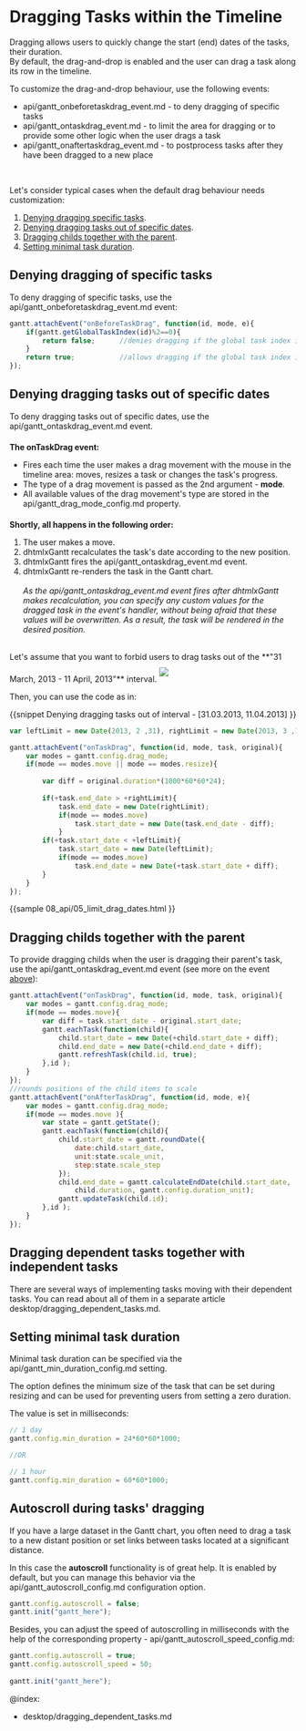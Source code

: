 Dragging Tasks within the Timeline
=============================================

Dragging allows users to quickly change the start (end) dates of the tasks, their duration. <br>
By default, the drag-and-drop is enabled and the user can drag a task along its row in the timeline.

To customize the drag-and-drop behaviour, use the following events:


- api/gantt_onbeforetaskdrag_event.md - to deny dragging of specific tasks
- api/gantt_ontaskdrag_event.md - to limit the area for dragging or to provide some other logic when the user drags a task 
- api/gantt_onaftertaskdrag_event.md - to postprocess tasks after they have been dragged to a new place

<br>

Let's consider typical cases when the default drag behaviour needs customization:


1. [Denying dragging specific tasks](desktop/dnd.md#denyingdraggingofspecifictasks).
2. [Denying dragging tasks out of specific dates](desktop/dnd.md#denyingdraggingtasksoutofspecificdates).
3. [Dragging childs together with the parent](desktop/dnd.md#draggingchildstogetherwiththeparent).
4. [Setting minimal task duration](desktop/dnd.md#settingminimaltaskduration).

Denying dragging of specific tasks
---------------------------------------
To deny dragging of specific tasks, use the api/gantt_onbeforetaskdrag_event.md event:

~~~js
gantt.attachEvent("onBeforeTaskDrag", function(id, mode, e){
	if(gantt.getGlobalTaskIndex(id)%2==0){
		return false;      //denies dragging if the global task index is odd
	}
	return true;           //allows dragging if the global task index is even
});
~~~


Denying dragging tasks out of specific dates
---------------------------------------
To deny dragging tasks out of specific dates, use the api/gantt_ontaskdrag_event.md event. 

<p style="margin-top: 20px; font-weight: bold;"> The onTaskDrag event: </p>

<ul style="margin-top:5px;">
	<li>Fires each time the user makes a drag movement with the mouse in the timeline area: moves, resizes a task or changes the task's progress.</li>
	<li>The type of a drag movement is passed as the 2nd argument - <b>mode</b>.</li> 
	<li>All available values of the drag movement's type are stored in the api/gantt_drag_mode_config.md property.</li>
</ul>

<p style="margin-top: 20px; font-weight: bold;">Shortly, all happens in the following order:</p>

<ol style="margin-top:5px;">
	<li>The user makes a move.</li>
    <li>dhtmlxGantt recalculates the task's  date according to the new position.</li>
    <li>dhtmlxGantt fires the api/gantt_ontaskdrag_event.md event.</li>
    <li>dhtmlxGantt re-renders the task in the Gantt chart. <br>  <br> <i>As the api/gantt_ontaskdrag_event.md event fires after dhtmlxGantt makes recalculation, 
    you can specify any custom values for the dragged task in the event's handler, without being afraid that these values will be overwritten. As a result, the task will be rendered in the desired position.</i>
</li>
</ol>


<br>
Let's assume that you want to forbid users to drag tasks out of  the **"31 March, 2013 - 11 April, 2013"** interval. 

<img style="margin-top:10px; margin-bottom:10px;" src="desktop/custom_dnd.png"/>

Then, you can use the code as in:

{{snippet
	Denying dragging tasks out of interval - [31.03.2013, 11.04.2013]
}}
~~~js
var leftLimit = new Date(2013, 2 ,31), rightLimit = new Date(2013, 3 ,12);

gantt.attachEvent("onTaskDrag", function(id, mode, task, original){
	var modes = gantt.config.drag_mode;
	if(mode == modes.move || mode == modes.resize){
    
    	var diff = original.duration*(1000*60*60*24);
       
		if(+task.end_date > +rightLimit){
			task.end_date = new Date(rightLimit);
			if(mode == modes.move)
				task.start_date = new Date(task.end_date - diff);
			}
		if(+task.start_date < +leftLimit){
			task.start_date = new Date(leftLimit);
			if(mode == modes.move)
				task.end_date = new Date(+task.start_date + diff);
		}
	}
});
~~~

{{sample
	08_api/05_limit_drag_dates.html
}}


Dragging childs together with the parent
-----------------------------------------------------

To provide  dragging childs when the user is dragging their parent's task,  use the api/gantt_ontaskdrag_event.md event (see more on the event 
[above](desktop/dnd.md#denyingdraggingtasksoutofspecificdates)):

~~~js
gantt.attachEvent("onTaskDrag", function(id, mode, task, original){
	var modes = gantt.config.drag_mode;
    if(mode == modes.move){
    	var diff = task.start_date - original.start_date;
		gantt.eachTask(function(child){
			child.start_date = new Date(+child.start_date + diff);
			child.end_date = new Date(+child.end_date + diff);
			gantt.refreshTask(child.id, true);
		},id );
	}
});
//rounds positions of the child items to scale
gantt.attachEvent("onAfterTaskDrag", function(id, mode, e){
	var modes = gantt.config.drag_mode;
    if(mode == modes.move ){
    	var state = gantt.getState();
        gantt.eachTask(function(child){          
        	child.start_date = gantt.roundDate({
            	date:child.start_date, 
            	unit:state.scale_unit, 
            	step:state.scale_step
          	});			
          	child.end_date = gantt.calculateEndDate(child.start_date, 
            	child.duration, gantt.config.duration_unit);
          	gantt.updateTask(child.id);
        },id );
    }
});
~~~

Dragging dependent tasks together with independent tasks
-------------------------------------------

There are several ways of implementing tasks moving with their dependent tasks.
You can read about all of them in a separate article desktop/dragging_dependent_tasks.md.

Setting minimal task duration
-------------------------------------------

Minimal task duration can be specified via the api/gantt_min_duration_config.md setting.

The option defines the minimum size of the task that can be set during resizing and can be used for preventing users from setting a zero duration.

The value is set in milliseconds:
~~~js
// 1 day
gantt.config.min_duration = 24*60*60*1000;

//OR

// 1 hour
gantt.config.min_duration = 60*60*1000;
~~~

Autoscroll during tasks' dragging
---------------------------------

If you have a large dataset in the Gantt chart, you often need to drag a task to a new distant position or set links between tasks located at a significant distance.

In this case the **autoscroll** functionality is of great help. It is enabled by default, but you can manage this behavior via 
the api/gantt_autoscroll_config.md configuration option.

~~~js
gantt.config.autoscroll = false;
gantt.init("gantt_here");
~~~

Besides, you can adjust the speed of autoscrolling in milliseconds with the help of the corresponding property - api/gantt_autoscroll_speed_config.md:

~~~js
gantt.config.autoscroll = true;
gantt.config.autoscroll_speed = 50;
 
gantt.init("gantt_here");
~~~


@index:
- desktop/dragging_dependent_tasks.md